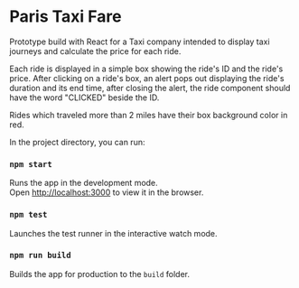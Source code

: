 # Paris Taxi Fare
Prototype build with React for a Taxi company intended to display taxi journeys and calculate the price for each ride.

Each ride is displayed in a simple box showing the ride's ID and the ride's price. After clicking on a ride's box, 
an alert pops out displaying the ride's duration and its end time, after closing the alert, the ride component should have the 
word "CLICKED" beside the ID.

Rides which traveled more than 2 miles have their box background color in red.

In the project directory, you can run:

### `npm start`

Runs the app in the development mode.\
Open [http://localhost:3000](http://localhost:3000) to view it in the browser.

### `npm test`

Launches the test runner in the interactive watch mode.

### `npm run build`

Builds the app for production to the `build` folder.
